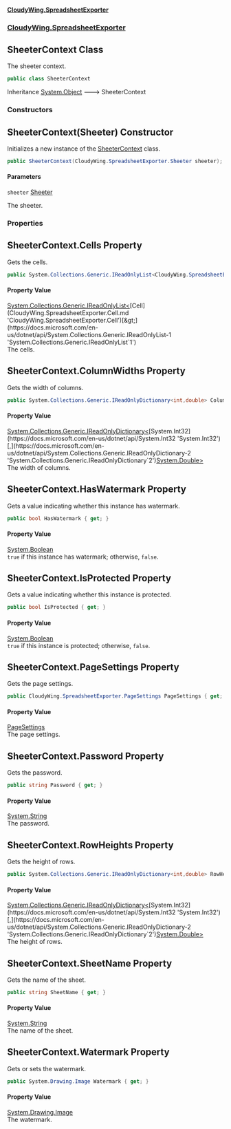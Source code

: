 #### [CloudyWing.SpreadsheetExporter](index.md 'index')
### [CloudyWing.SpreadsheetExporter](CloudyWing.SpreadsheetExporter.md 'CloudyWing.SpreadsheetExporter')

## SheeterContext Class

The sheeter context.

```csharp
public class SheeterContext
```

Inheritance [System.Object](https://docs.microsoft.com/en-us/dotnet/api/System.Object 'System.Object') &#129106; SheeterContext
### Constructors

<a name='CloudyWing.SpreadsheetExporter.SheeterContext.SheeterContext(CloudyWing.SpreadsheetExporter.Sheeter)'></a>

## SheeterContext(Sheeter) Constructor

Initializes a new instance of the [SheeterContext](CloudyWing.SpreadsheetExporter.SheeterContext.md 'CloudyWing.SpreadsheetExporter.SheeterContext') class.

```csharp
public SheeterContext(CloudyWing.SpreadsheetExporter.Sheeter sheeter);
```
#### Parameters

<a name='CloudyWing.SpreadsheetExporter.SheeterContext.SheeterContext(CloudyWing.SpreadsheetExporter.Sheeter).sheeter'></a>

`sheeter` [Sheeter](CloudyWing.SpreadsheetExporter.Sheeter.md 'CloudyWing.SpreadsheetExporter.Sheeter')

The sheeter.
### Properties

<a name='CloudyWing.SpreadsheetExporter.SheeterContext.Cells'></a>

## SheeterContext.Cells Property

Gets the cells.

```csharp
public System.Collections.Generic.IReadOnlyList<CloudyWing.SpreadsheetExporter.Cell> Cells { get; }
```

#### Property Value
[System.Collections.Generic.IReadOnlyList&lt;](https://docs.microsoft.com/en-us/dotnet/api/System.Collections.Generic.IReadOnlyList-1 'System.Collections.Generic.IReadOnlyList`1')[Cell](CloudyWing.SpreadsheetExporter.Cell.md 'CloudyWing.SpreadsheetExporter.Cell')[&gt;](https://docs.microsoft.com/en-us/dotnet/api/System.Collections.Generic.IReadOnlyList-1 'System.Collections.Generic.IReadOnlyList`1')  
The cells.

<a name='CloudyWing.SpreadsheetExporter.SheeterContext.ColumnWidths'></a>

## SheeterContext.ColumnWidths Property

Gets the width of columns.

```csharp
public System.Collections.Generic.IReadOnlyDictionary<int,double> ColumnWidths { get; }
```

#### Property Value
[System.Collections.Generic.IReadOnlyDictionary&lt;](https://docs.microsoft.com/en-us/dotnet/api/System.Collections.Generic.IReadOnlyDictionary-2 'System.Collections.Generic.IReadOnlyDictionary`2')[System.Int32](https://docs.microsoft.com/en-us/dotnet/api/System.Int32 'System.Int32')[,](https://docs.microsoft.com/en-us/dotnet/api/System.Collections.Generic.IReadOnlyDictionary-2 'System.Collections.Generic.IReadOnlyDictionary`2')[System.Double](https://docs.microsoft.com/en-us/dotnet/api/System.Double 'System.Double')[&gt;](https://docs.microsoft.com/en-us/dotnet/api/System.Collections.Generic.IReadOnlyDictionary-2 'System.Collections.Generic.IReadOnlyDictionary`2')  
The width of columns.

<a name='CloudyWing.SpreadsheetExporter.SheeterContext.HasWatermark'></a>

## SheeterContext.HasWatermark Property

Gets a value indicating whether this instance has watermark.

```csharp
public bool HasWatermark { get; }
```

#### Property Value
[System.Boolean](https://docs.microsoft.com/en-us/dotnet/api/System.Boolean 'System.Boolean')  
`true` if this instance has watermark; otherwise, `false`.

<a name='CloudyWing.SpreadsheetExporter.SheeterContext.IsProtected'></a>

## SheeterContext.IsProtected Property

Gets a value indicating whether this instance is protected.

```csharp
public bool IsProtected { get; }
```

#### Property Value
[System.Boolean](https://docs.microsoft.com/en-us/dotnet/api/System.Boolean 'System.Boolean')  
`true` if this instance is protected; otherwise, `false`.

<a name='CloudyWing.SpreadsheetExporter.SheeterContext.PageSettings'></a>

## SheeterContext.PageSettings Property

Gets the page settings.

```csharp
public CloudyWing.SpreadsheetExporter.PageSettings PageSettings { get; }
```

#### Property Value
[PageSettings](CloudyWing.SpreadsheetExporter.PageSettings.md 'CloudyWing.SpreadsheetExporter.PageSettings')  
The page settings.

<a name='CloudyWing.SpreadsheetExporter.SheeterContext.Password'></a>

## SheeterContext.Password Property

Gets the password.

```csharp
public string Password { get; }
```

#### Property Value
[System.String](https://docs.microsoft.com/en-us/dotnet/api/System.String 'System.String')  
The password.

<a name='CloudyWing.SpreadsheetExporter.SheeterContext.RowHeights'></a>

## SheeterContext.RowHeights Property

Gets the height of rows.

```csharp
public System.Collections.Generic.IReadOnlyDictionary<int,double> RowHeights { get; set; }
```

#### Property Value
[System.Collections.Generic.IReadOnlyDictionary&lt;](https://docs.microsoft.com/en-us/dotnet/api/System.Collections.Generic.IReadOnlyDictionary-2 'System.Collections.Generic.IReadOnlyDictionary`2')[System.Int32](https://docs.microsoft.com/en-us/dotnet/api/System.Int32 'System.Int32')[,](https://docs.microsoft.com/en-us/dotnet/api/System.Collections.Generic.IReadOnlyDictionary-2 'System.Collections.Generic.IReadOnlyDictionary`2')[System.Double](https://docs.microsoft.com/en-us/dotnet/api/System.Double 'System.Double')[&gt;](https://docs.microsoft.com/en-us/dotnet/api/System.Collections.Generic.IReadOnlyDictionary-2 'System.Collections.Generic.IReadOnlyDictionary`2')  
The height of rows.

<a name='CloudyWing.SpreadsheetExporter.SheeterContext.SheetName'></a>

## SheeterContext.SheetName Property

Gets the name of the sheet.

```csharp
public string SheetName { get; }
```

#### Property Value
[System.String](https://docs.microsoft.com/en-us/dotnet/api/System.String 'System.String')  
The name of the sheet.

<a name='CloudyWing.SpreadsheetExporter.SheeterContext.Watermark'></a>

## SheeterContext.Watermark Property

Gets or sets the watermark.

```csharp
public System.Drawing.Image Watermark { get; }
```

#### Property Value
[System.Drawing.Image](https://docs.microsoft.com/en-us/dotnet/api/System.Drawing.Image 'System.Drawing.Image')  
The watermark.